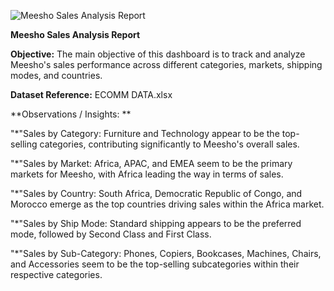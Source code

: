 

![Meesho Sales Analysis Report](https://github.com/madaladharmateja/Power-BI-Projects/assets/152619075/6f64660e-4ef8-4898-b133-b14ae6402d46)

**Meesho Sales Analysis Report**

**Objective:**
The main objective of this dashboard is to track and analyze Meesho's sales performance across different categories, markets, shipping modes, and countries.

**Dataset Reference:** ECOMM DATA.xlsx

**Observations / Insights: **

"*"Sales by Category: Furniture and Technology appear to be the top-selling categories, contributing significantly to Meesho's overall sales.

"*"Sales by Market: Africa, APAC, and EMEA seem to be the primary markets for Meesho, with Africa leading the way in terms of sales.

"*"Sales by Country: South Africa, Democratic Republic of Congo, and Morocco emerge as the top countries driving sales within the Africa market.

"*"Sales by Ship Mode: Standard shipping appears to be the preferred mode, followed by Second Class and First Class.

"*"Sales by Sub-Category: Phones, Copiers, Bookcases, Machines, Chairs, and Accessories seem to be the top-selling subcategories within their respective categories.
